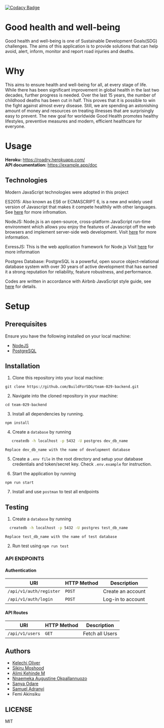 [![Codacy Badge](https://img.shields.io/badge/Code%20Quality-D-red)](https://img.shields.io/badge/Code%20Quality-D-red)

# Good health and well-being
Good health and well-being is one of Sustainable Development Goals(SDG) challenges. The aims of this application is to provide solutions that can help avoid, alert, inform, monitor and report road injuries and deaths.


# Why
This aims to ensure health and well-being for all, at every stage of life. While there has been significant improvement in global health in the last two decades, further progress is needed. Over the last 15 years, the number of childhood deaths has been cut in half. This proves that it is possible to win the fight against almost every disease. Still, we are spending an astonishing amount of money and resources on treating illnesses that are surprisingly easy to prevent. The new goal for worldwide Good Health promotes healthy lifestyles, preventive measures and modern, efficient healthcare for everyone.

# Usage
<b> Heroku: </b> https://roadry.herokuapp.com/
<br/><b> API documentation: </b> https://example.app/doc

## Technologies

Modern JavaScript technologies were adopted in this project

ES2015: Also known as ES6 or ECMASCRIPT 6, is a new and widely used version of Javascript
that makes it compete healthily with other languages. See [here](https://en.wikipedia.org/wiki/ECMAScript) for more infromation.

NodeJS: Node.js is an open-source, cross-platform JavaScript run-time environment which allows you enjoy the features of Javascript off the web browsers and implement server-side web development.
Visit [here](https://nodejs.org/en/) for more information.

ExressJS: This is the web application framework for Node.js
Visit [here](https://expressjs.com) for more information

Postgres Database: PostgreSQL is a powerful, open source object-relational database system with over 30 years of active development that has earned it a strong reputation for reliability, feature robustness, and performance.

Codes are written in accordance with Airbnb JavaScript style guide, see [here](https://github.com/airbnb/javascript) for details.

# Setup

## Prerequisites

Ensure you have the following installed on your local machine:

- [NodeJS](https://nodejs.org/en/download/)
- [PostgreSQL](https://www.postgresql.org/download/)

## Installation

1. Clone this repository into your local machine:
```
git clone https://github.com/BuildForSDG/team-029-backend.git
```
2. Navigate into the cloned repository in your machine:
```
cd team-029-backend
```
3. Install all dependencies by running.
```
npm install
```
4. Create a `database` by running
 ```bash
    createdb -h localhost -p 5432 -U postgres dev_db_name
  ```
  `Replace dev_db_name with the name of development database`

5. Create a `.env file` in the root directory and setup your database credentials and token/secret key. Check `.env.example` for instruction.

6. Start the application by running
```
npm run start
```
7. Install and use `postman` to test all endpoints

## Testing

1. Create a `database` by running

  ```bash
    createdb -h localhost -p 5432 -U postgres test_db_name
  ```
  `Replace test_db_name with the name of test database`

2. Run test using `npm run test` 

### API ENDPOINTS

#### Authentication

| URI                              | HTTP Method | Description       |
| -------------------------------- | ----------- | ----------------- |
| <code>/api/v1/auth/register</code> | `POST`    | Create an account |
| <code>/api/v1/auth/login</code> | `POST`       | Log-in to account |

#### API Routes

| URI                                                     | HTTP Method | Description                               |
| ------------------------------------------------------- | ----------- | ----------------------------------------- |
| <code>/api/v1/users</code>                              | `GET`       | Fetch all Users                           |


## Authors
- [Kelechi Oliver](https://github.com/Oliver-ke)
- [Sikiru Moshood](https://github.com/sikiru-moshood)
- [Alimi Kehinde M](https://github.com/marusoft)
- [Nnaemeka Augustine Okpallannuozo](https://github.com/MekkyMayata)
- [Sanya Odare]()
- [Samuel Adranyi](https://github.com/sadranyi)
- Femi Akinsiku

## LICENSE
MIT

